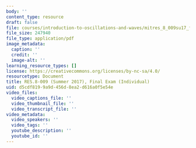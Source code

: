 ```yaml
---
body: ''
content_type: resource
draft: false
file: courses/introduction-to-oscillations-and-waves/mitres_8_009su17_final_individual.pdf
file_size: 247940
file_type: application/pdf
image_metadata:
  caption: ''
  credit: ''
  image-alt: ''
learning_resource_types: []
license: https://creativecommons.org/licenses/by-nc-sa/4.0/
resourcetype: Document
title: RES.8-009 (Summer 2017), Final Exam (Individual)
uid: d5cdf819-9a9d-456d-8ea2-d616a0f5e54e
video_files:
  video_captions_file: ''
  video_thumbnail_file: ''
  video_transcript_file: ''
video_metadata:
  video_speakers: ''
  video_tags: ''
  youtube_description: ''
  youtube_id: ''
---
```

